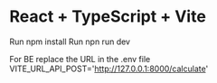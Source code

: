 # React + TypeScript + Vite

Run npm install 
Run npn run dev 

For BE replace the URL in the .env file
VITE_URL_API_POST='http://127.0.0.1:8000/calculate'